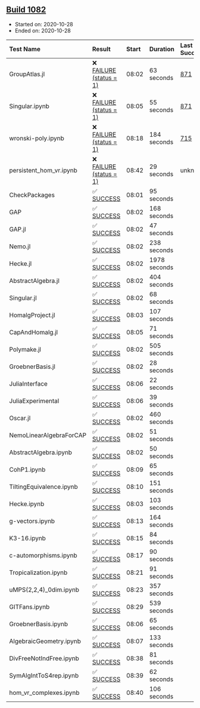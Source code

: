 ## [Build 1082](https://oscarci.mathematik.uni-kl.de/job/oscar-stable/1082/)

* Started on: 2020-10-28
* Ended on: 2020-10-28

| Test Name    | Result | Start | Duration | Last Success | First Failure |
|:-------------|:-------|:------|:---------|:-------------|:--------------|
| GroupAtlas.jl | ❌ [FAILURE (status = 1)](https://oscarci.mathematik.uni-kl.de/job/oscar-stable/1082/artifact/logs/build-1082/GroupAtlas.jl.log) | 08:02 | 63 seconds | [871](https://oscarci.mathematik.uni-kl.de/job/oscar-stable/871/) | [872](https://oscarci.mathematik.uni-kl.de/job/oscar-stable/872/) |
| Singular.ipynb | ❌ [FAILURE (status = 1)](https://oscarci.mathematik.uni-kl.de/job/oscar-stable/1082/artifact/logs/build-1082/Singular.ipynb.log) | 08:05 | 55 seconds | [871](https://oscarci.mathematik.uni-kl.de/job/oscar-stable/871/) | [872](https://oscarci.mathematik.uni-kl.de/job/oscar-stable/872/) |
| wronski-poly.ipynb | ❌ [FAILURE (status = 1)](https://oscarci.mathematik.uni-kl.de/job/oscar-stable/1082/artifact/logs/build-1082/wronski-poly.ipynb.log) | 08:18 | 184 seconds | [715](https://oscarci.mathematik.uni-kl.de/job/oscar-stable/715/) | [716](https://oscarci.mathematik.uni-kl.de/job/oscar-stable/716/) |
| persistent_hom_vr.ipynb | ❌ [FAILURE (status = 1)](https://oscarci.mathematik.uni-kl.de/job/oscar-stable/1082/artifact/logs/build-1082/persistent_hom_vr.ipynb.log) | 08:42 | 29 seconds | unknown | unknown |
| CheckPackages | ✅ [SUCCESS](https://oscarci.mathematik.uni-kl.de/job/oscar-stable/1082/artifact/logs/build-1082/CheckPackages.log) | 08:01 | 95 seconds |  |  |
| GAP | ✅ [SUCCESS](https://oscarci.mathematik.uni-kl.de/job/oscar-stable/1082/artifact/logs/build-1082/GAP.log) | 08:02 | 168 seconds |  |  |
| GAP.jl | ✅ [SUCCESS](https://oscarci.mathematik.uni-kl.de/job/oscar-stable/1082/artifact/logs/build-1082/GAP.jl.log) | 08:02 | 47 seconds |  |  |
| Nemo.jl | ✅ [SUCCESS](https://oscarci.mathematik.uni-kl.de/job/oscar-stable/1082/artifact/logs/build-1082/Nemo.jl.log) | 08:02 | 238 seconds |  |  |
| Hecke.jl | ✅ [SUCCESS](https://oscarci.mathematik.uni-kl.de/job/oscar-stable/1082/artifact/logs/build-1082/Hecke.jl.log) | 08:02 | 1978 seconds |  |  |
| AbstractAlgebra.jl | ✅ [SUCCESS](https://oscarci.mathematik.uni-kl.de/job/oscar-stable/1082/artifact/logs/build-1082/AbstractAlgebra.jl.log) | 08:02 | 404 seconds |  |  |
| Singular.jl | ✅ [SUCCESS](https://oscarci.mathematik.uni-kl.de/job/oscar-stable/1082/artifact/logs/build-1082/Singular.jl.log) | 08:02 | 68 seconds |  |  |
| HomalgProject.jl | ✅ [SUCCESS](https://oscarci.mathematik.uni-kl.de/job/oscar-stable/1082/artifact/logs/build-1082/HomalgProject.jl.log) | 08:03 | 107 seconds |  |  |
| CapAndHomalg.jl | ✅ [SUCCESS](https://oscarci.mathematik.uni-kl.de/job/oscar-stable/1082/artifact/logs/build-1082/CapAndHomalg.jl.log) | 08:05 | 71 seconds |  |  |
| Polymake.jl | ✅ [SUCCESS](https://oscarci.mathematik.uni-kl.de/job/oscar-stable/1082/artifact/logs/build-1082/Polymake.jl.log) | 08:02 | 505 seconds |  |  |
| GroebnerBasis.jl | ✅ [SUCCESS](https://oscarci.mathematik.uni-kl.de/job/oscar-stable/1082/artifact/logs/build-1082/GroebnerBasis.jl.log) | 08:02 | 28 seconds |  |  |
| JuliaInterface | ✅ [SUCCESS](https://oscarci.mathematik.uni-kl.de/job/oscar-stable/1082/artifact/logs/build-1082/JuliaInterface.log) | 08:06 | 22 seconds |  |  |
| JuliaExperimental | ✅ [SUCCESS](https://oscarci.mathematik.uni-kl.de/job/oscar-stable/1082/artifact/logs/build-1082/JuliaExperimental.log) | 08:06 | 39 seconds |  |  |
| Oscar.jl | ✅ [SUCCESS](https://oscarci.mathematik.uni-kl.de/job/oscar-stable/1082/artifact/logs/build-1082/Oscar.jl.log) | 08:02 | 460 seconds |  |  |
| NemoLinearAlgebraForCAP | ✅ [SUCCESS](https://oscarci.mathematik.uni-kl.de/job/oscar-stable/1082/artifact/logs/build-1082/NemoLinearAlgebraForCAP.log) | 08:02 | 51 seconds |  |  |
| AbstractAlgebra.ipynb | ✅ [SUCCESS](https://oscarci.mathematik.uni-kl.de/job/oscar-stable/1082/artifact/logs/build-1082/AbstractAlgebra.ipynb.log) | 08:02 | 50 seconds |  |  |
| CohP1.ipynb | ✅ [SUCCESS](https://oscarci.mathematik.uni-kl.de/job/oscar-stable/1082/artifact/logs/build-1082/CohP1.ipynb.log) | 08:09 | 65 seconds |  |  |
| TiltingEquivalence.ipynb | ✅ [SUCCESS](https://oscarci.mathematik.uni-kl.de/job/oscar-stable/1082/artifact/logs/build-1082/TiltingEquivalence.ipynb.log) | 08:10 | 151 seconds |  |  |
| Hecke.ipynb | ✅ [SUCCESS](https://oscarci.mathematik.uni-kl.de/job/oscar-stable/1082/artifact/logs/build-1082/Hecke.ipynb.log) | 08:03 | 103 seconds |  |  |
| g-vectors.ipynb | ✅ [SUCCESS](https://oscarci.mathematik.uni-kl.de/job/oscar-stable/1082/artifact/logs/build-1082/g-vectors.ipynb.log) | 08:13 | 164 seconds |  |  |
| K3-16.ipynb | ✅ [SUCCESS](https://oscarci.mathematik.uni-kl.de/job/oscar-stable/1082/artifact/logs/build-1082/K3-16.ipynb.log) | 08:15 | 84 seconds |  |  |
| c-automorphisms.ipynb | ✅ [SUCCESS](https://oscarci.mathematik.uni-kl.de/job/oscar-stable/1082/artifact/logs/build-1082/c-automorphisms.ipynb.log) | 08:17 | 90 seconds |  |  |
| Tropicalization.ipynb | ✅ [SUCCESS](https://oscarci.mathematik.uni-kl.de/job/oscar-stable/1082/artifact/logs/build-1082/Tropicalization.ipynb.log) | 08:21 | 91 seconds |  |  |
| uMPS(2,2,4)_0dim.ipynb | ✅ [SUCCESS](https://oscarci.mathematik.uni-kl.de/job/oscar-stable/1082/artifact/logs/build-1082/uMPS-2-2-4-_0dim.ipynb.log) | 08:23 | 357 seconds |  |  |
| GITFans.ipynb | ✅ [SUCCESS](https://oscarci.mathematik.uni-kl.de/job/oscar-stable/1082/artifact/logs/build-1082/GITFans.ipynb.log) | 08:29 | 539 seconds |  |  |
| GroebnerBasis.ipynb | ✅ [SUCCESS](https://oscarci.mathematik.uni-kl.de/job/oscar-stable/1082/artifact/logs/build-1082/GroebnerBasis.ipynb.log) | 08:06 | 65 seconds |  |  |
| AlgebraicGeometry.ipynb | ✅ [SUCCESS](https://oscarci.mathematik.uni-kl.de/job/oscar-stable/1082/artifact/logs/build-1082/AlgebraicGeometry.ipynb.log) | 08:07 | 133 seconds |  |  |
| DivFreeNotIndFree.ipynb | ✅ [SUCCESS](https://oscarci.mathematik.uni-kl.de/job/oscar-stable/1082/artifact/logs/build-1082/DivFreeNotIndFree.ipynb.log) | 08:38 | 81 seconds |  |  |
| SymAlgIntToS4rep.ipynb | ✅ [SUCCESS](https://oscarci.mathematik.uni-kl.de/job/oscar-stable/1082/artifact/logs/build-1082/SymAlgIntToS4rep.ipynb.log) | 08:39 | 62 seconds |  |  |
| hom_vr_complexes.ipynb | ✅ [SUCCESS](https://oscarci.mathematik.uni-kl.de/job/oscar-stable/1082/artifact/logs/build-1082/hom_vr_complexes.ipynb.log) | 08:40 | 106 seconds |  |  |
